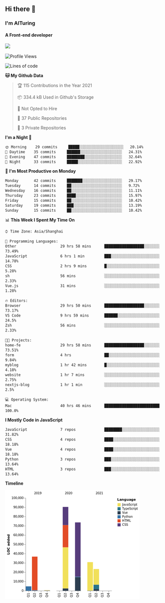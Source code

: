 ## Hi there 👋
### I'm AITuring
#### A Front-end developer

<img src="./dhx.gif" width="400px"/>

<!--START_SECTION:waka-->
![Profile Views](http://img.shields.io/badge/Profile%20Views-1-blue)

![Lines of code](https://img.shields.io/badge/From%20Hello%20World%20I%27ve%20Written-260062%20lines%20of%20code-blue)

**🐱 My Github Data** 

> 🏆 115 Contributions in the Year 2021
 > 
> 📦 334.4 kB Used in Github's Storage 
 > 
> 🚫 Not Opted to Hire
 > 
> 📜 37 Public Repositories 
 > 
> 🔑 3 Private Repositories  
 > 
**I'm a Night 🦉** 

```text
🌞 Morning    29 commits     █████░░░░░░░░░░░░░░░░░░░░   20.14% 
🌆 Daytime    35 commits     ██████░░░░░░░░░░░░░░░░░░░   24.31% 
🌃 Evening    47 commits     ████████░░░░░░░░░░░░░░░░░   32.64% 
🌙 Night      33 commits     █████░░░░░░░░░░░░░░░░░░░░   22.92%

```
📅 **I'm Most Productive on Monday** 

```text
Monday       42 commits     ███████░░░░░░░░░░░░░░░░░░   29.17% 
Tuesday      14 commits     ██░░░░░░░░░░░░░░░░░░░░░░░   9.72% 
Wednesday    16 commits     ██░░░░░░░░░░░░░░░░░░░░░░░   11.11% 
Thursday     23 commits     ████░░░░░░░░░░░░░░░░░░░░░   15.97% 
Friday       15 commits     ██░░░░░░░░░░░░░░░░░░░░░░░   10.42% 
Saturday     19 commits     ███░░░░░░░░░░░░░░░░░░░░░░   13.19% 
Sunday       15 commits     ██░░░░░░░░░░░░░░░░░░░░░░░   10.42%

```


📊 **This Week I Spent My Time On** 

```text
⌚︎ Time Zone: Asia/Shanghai

💬 Programming Languages: 
Other                    29 hrs 58 mins      ██████████████████░░░░░░░   73.49% 
JavaScript               6 hrs 1 min         ███░░░░░░░░░░░░░░░░░░░░░░   14.78% 
CSS                      2 hrs 9 mins        █░░░░░░░░░░░░░░░░░░░░░░░░   5.28% 
sh                       56 mins             ░░░░░░░░░░░░░░░░░░░░░░░░░   2.33% 
Vue.js                   31 mins             ░░░░░░░░░░░░░░░░░░░░░░░░░   1.28%

🔥 Editors: 
Browser                  29 hrs 50 mins      ██████████████████░░░░░░░   73.17% 
VS Code                  9 hrs 59 mins       ██████░░░░░░░░░░░░░░░░░░░   24.5% 
Zsh                      56 mins             ░░░░░░░░░░░░░░░░░░░░░░░░░   2.33%

🐱‍💻 Projects: 
home-fe                  29 hrs 58 mins      ██████████████████░░░░░░░   73.51% 
form                     4 hrs               ██░░░░░░░░░░░░░░░░░░░░░░░   9.84% 
myblog                   1 hr 42 mins        █░░░░░░░░░░░░░░░░░░░░░░░░   4.18% 
website                  1 hr 7 mins         ░░░░░░░░░░░░░░░░░░░░░░░░░   2.75% 
nextjs-blog              1 hr 1 min          ░░░░░░░░░░░░░░░░░░░░░░░░░   2.5%

💻 Operating System: 
Mac                      40 hrs 46 mins      █████████████████████████   100.0%

```

**I Mostly Code in JavaScript** 

```text
JavaScript               7 repos             ████████░░░░░░░░░░░░░░░░░   31.82% 
CSS                      4 repos             ████░░░░░░░░░░░░░░░░░░░░░   18.18% 
Vue                      4 repos             ████░░░░░░░░░░░░░░░░░░░░░   18.18% 
Python                   3 repos             ███░░░░░░░░░░░░░░░░░░░░░░   13.64% 
HTML                     3 repos             ███░░░░░░░░░░░░░░░░░░░░░░   13.64%

```


**Timeline**

![Chart not found](https://raw.githubusercontent.com/AITuring/AITuring/main/charts/bar_graph.png) 


<!--END_SECTION:waka-->


